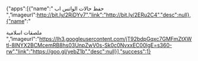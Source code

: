 {"apps":[{"name":" حفظ حالات  الواتس اب
 ","imageurl":http://bit.ly/2RiDYv7","link":"http://bit.ly/2ERu2C4","desc":null},{"name":"	
	
ملصقات اسلامية 
 ","imageurl":"https://lh3.googleusercontent.com/jT92bdpGqxc7GMFmZtXWtl-8INYX2BCMcemRB8hs03UnpZwV0s-Sk0c0NvxxEC00lgE=s360-rw","link":"https://goo.gl/yebZ1b","desc":null}],"success":1}
